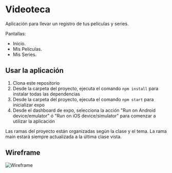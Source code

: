 # Videoteca

Aplicación para llevar un registro de tus peliculas y series.

Pantallas:
- Inicio.
- Mis Peliculas.
- Mis Series.

## Usar la aplicación

1. Clona este repositorio
2. Desde la carpeta del proyecto, ejecuta el comando ```npm install``` para instalar todas las dependencias
3. Desde la carpeta del proyecto, ejecuta el comando ```npm start``` para inicializar expo
4. Desde el dashboard de expo, selecciona la acción "Run on Android device/emulator" ó "Run on iOS device/simulator" para comenzar a utilizar la aplicación

Las ramas del proyecto están organizadas según la clase y el tema.
La rama main estará siempre actualizada a la última clase vista.

## Wireframe

![Wireframe]()